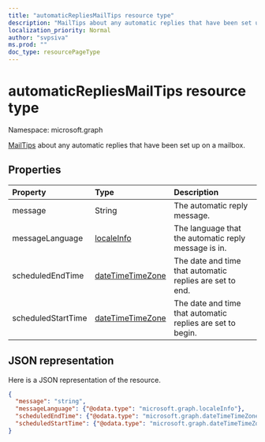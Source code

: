 ```yaml
---
title: "automaticRepliesMailTips resource type"
description: "MailTips about any automatic replies that have been set up on a mailbox."
localization_priority: Normal
author: "svpsiva"
ms.prod: ""
doc_type: resourcePageType
---
```


# automaticRepliesMailTips resource type

Namespace: microsoft.graph


[MailTips](../resources/mailtips.md) about any automatic replies that have been set up on a mailbox.

## Properties
| Property	   | Type	|Description|
|:-----|:-----|:-----|
| message | String | The automatic reply message. |
| messageLanguage | [localeInfo](../resources/localeinfo.md) | The language that the automatic reply message is in. |
| scheduledEndTime | [dateTimeTimeZone](../resources/datetimetimezone.md) | The date and time that automatic replies are set to end. |
| scheduledStartTime | [dateTimeTimeZone](../resources/datetimetimezone.md) | The date and time that automatic replies are set to begin. |

## JSON representation

Here is a JSON representation of the resource.

<!-- {
  "blockType": "resource",
  "optionalProperties": [
    "messageLanguage",
    "scheduledEndTime",
    "scheduledStartTime"
  ],
  "@odata.type": "microsoft.graph.automaticRepliesMailTips"
}-->

```json
{
  "message": "string",
  "messageLanguage": {"@odata.type": "microsoft.graph.localeInfo"},
  "scheduledEndTime": {"@odata.type": "microsoft.graph.dateTimeTimeZone"},
  "scheduledStartTime": {"@odata.type": "microsoft.graph.dateTimeTimeZone"}
}

```

<!-- uuid: 8fcb5dbc-d5aa-4681-8e31-b001d5168d79
2015-10-25 14:57:30 UTC -->
<!-- {
  "type": "#page.annotation",
  "description": "automaticRepliesMailTips resource",
  "keywords": "",
  "section": "documentation",
  "tocPath": ""
}-->

